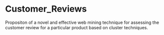 # Customer_Reviews
Propositon of a novel and effective web mining technique for assessing the customer review for a particular product based on cluster techniques. 
